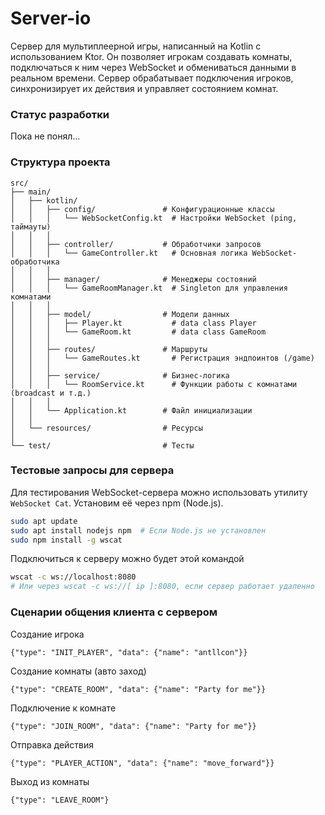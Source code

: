 # Server-io

Сервер для мультиплеерной игры, написанный на Kotlin с использованием Ktor. Он позволяет игрокам создавать комнаты,
подключаться к ним через WebSocket и обмениваться данными в реальном времени. Сервер обрабатывает подключения игроков,
синхронизирует их действия и управляет состоянием комнат.

### Статус разработки

Пока не понял...

### Структура проекта

```
src/
├── main/
│   ├── kotlin/
│   │   ├── config/               # Конфигурационные классы
│   │   │   └── WebSocketConfig.kt  # Настройки WebSocket (ping, таймауты)
│   │   │
│   │   ├── controller/           # Обработчики запросов
│   │   │   └── GameController.kt   # Основная логика WebSocket-обработчика
│   │   │
│   │   ├── manager/              # Менеджеры состояний
│   │   │   └── GameRoomManager.kt  # Singleton для управления комнатами
│   │   │
│   │   ├── model/                # Модели данных
│   │   │   ├── Player.kt           # data class Player
│   │   │   └── GameRoom.kt         # data class GameRoom
│   │   │
│   │   ├── routes/               # Маршруты
│   │   │   └── GameRoutes.kt       # Регистрация эндпоинтов (/game)
│   │   │
│   │   ├── service/              # Бизнес-логика
│   │   │   └── RoomService.kt      # Функции работы с комнатами (broadcast и т.д.)
│   │   │
│   │   └── Application.kt        # Файл инициализации
│   │
│   └── resources/                # Ресурсы 
│
└── test/                         # Тесты
```

### Тестовые запросы для сервера

Для тестирования WebSocket-сервера можно использовать утилиту `WebSocket Cat`. Установим её через npm (Node.js).

``` bash
sudo apt update
sudo apt install nodejs npm  # Если Node.js не установлен
sudo npm install -g wscat
```

Подключиться к серверу можно будет этой командой

``` bash
wscat -c ws://localhost:8080 
# Или через wscat -c ws://[ ip ]:8080, если сервер работает удаленно
```

### Сценарии общения клиента с сервером

Создание игрока

```
{"type": "INIT_PLAYER", "data": {"name": "antllcon"}}
```

Создание комнаты (авто заход)

```
{"type": "CREATE_ROOM", "data": {"name": "Party for me"}}
```

Подключение к комнате

```
{"type": "JOIN_ROOM", "data": {"name": "Party for me"}}
```

Отправка действия

```
{"type": "PLAYER_ACTION", "data": {"name": "move_forward"}}
```

Выход из комнаты

```
{"type": "LEAVE_ROOM"}
```